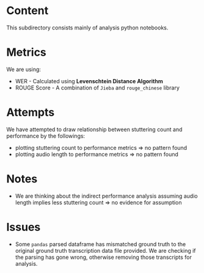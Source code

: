 # Content
This subdirectory consists mainly of analysis python notebooks. 

# Metrics
We are using:
* WER - Calculated using **Levenschtein Distance Algorithm**
* ROUGE Score - A combination of `Jieba` and `rouge_chinese` library

# Attempts
We have attempted to draw relationship between stuttering count and performance by the followings:
* plotting stuttering count to performance metrics => no pattern found
* plotting audio length to performance metrics => no pattern found

# Notes
* We are thinking about the indirect performance analysis assuming audio length implies less stuttering count => no evidence for assumption

# Issues
* Some `pandas` parsed dataframe has mismatched ground truth to the original ground truth transcription data file provided. We are checking if the parsing has gone wrong, otherwise removing those transcripts for analysis.